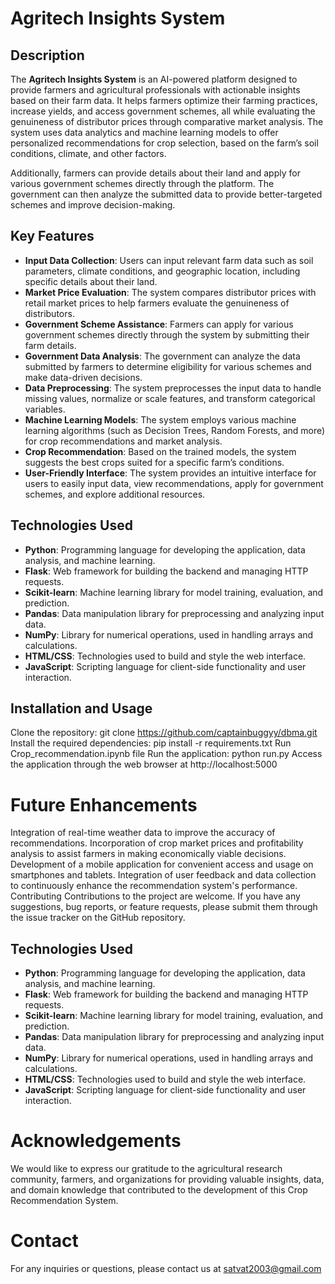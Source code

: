 # Agritech Insights System

## Description
The **Agritech Insights System** is an AI-powered platform designed to provide farmers and agricultural professionals with actionable insights based on their farm data. It helps farmers optimize their farming practices, increase yields, and access government schemes, all while evaluating the genuineness of distributor prices through comparative market analysis. The system uses data analytics and machine learning models to offer personalized recommendations for crop selection, based on the farm’s soil conditions, climate, and other factors.

Additionally, farmers can provide details about their land and apply for various government schemes directly through the platform. The government can then analyze the submitted data to provide better-targeted schemes and improve decision-making.

## Key Features
- **Input Data Collection**: Users can input relevant farm data such as soil parameters, climate conditions, and geographic location, including specific details about their land.
- **Market Price Evaluation**: The system compares distributor prices with retail market prices to help farmers evaluate the genuineness of distributors.
- **Government Scheme Assistance**: Farmers can apply for various government schemes directly through the system by submitting their farm details.
- **Government Data Analysis**: The government can analyze the data submitted by farmers to determine eligibility for various schemes and make data-driven decisions.
- **Data Preprocessing**: The system preprocesses the input data to handle missing values, normalize or scale features, and transform categorical variables.
- **Machine Learning Models**: The system employs various machine learning algorithms (such as Decision Trees, Random Forests, and more) for crop recommendations and market analysis.
- **Crop Recommendation**: Based on the trained models, the system suggests the best crops suited for a specific farm’s conditions.
- **User-Friendly Interface**: The system provides an intuitive interface for users to easily input data, view recommendations, apply for government schemes, and explore additional resources.

## Technologies Used
- **Python**: Programming language for developing the application, data analysis, and machine learning.
- **Flask**: Web framework for building the backend and managing HTTP requests.
- **Scikit-learn**: Machine learning library for model training, evaluation, and prediction.
- **Pandas**: Data manipulation library for preprocessing and analyzing input data.
- **NumPy**: Library for numerical operations, used in handling arrays and calculations.
- **HTML/CSS**: Technologies used to build and style the web interface.
- **JavaScript**: Scripting language for client-side functionality and user interaction.

## Installation and Usage
Clone the repository: git clone https://github.com/captainbuggyy/dbma.git
Install the required dependencies: pip install -r requirements.txt
Run Crop_recommendation.ipynb file
Run the application: python run.py
Access the application through the web browser at http://localhost:5000


# Future Enhancements
Integration of real-time weather data to improve the accuracy of recommendations.
Incorporation of crop market prices and profitability analysis to assist farmers in making economically viable decisions.
Development of a mobile application for convenient access and usage on smartphones and tablets.
Integration of user feedback and data collection to continuously enhance the recommendation system's performance.
Contributing
Contributions to the project are welcome. If you have any suggestions, bug reports, or feature requests, please submit them through the issue tracker on the GitHub repository.

## Technologies Used
- **Python**: Programming language for developing the application, data analysis, and machine learning.
- **Flask**: Web framework for building the backend and managing HTTP requests.
- **Scikit-learn**: Machine learning library for model training, evaluation, and prediction.
- **Pandas**: Data manipulation library for preprocessing and analyzing input data.
- **NumPy**: Library for numerical operations, used in handling arrays and calculations.
- **HTML/CSS**: Technologies used to build and style the web interface.
- **JavaScript**: Scripting language for client-side functionality and user interaction.


# Acknowledgements
We would like to express our gratitude to the agricultural research community, farmers, and organizations for providing valuable insights, data, and domain knowledge that contributed to the development of this Crop Recommendation System.

# Contact
For any inquiries or questions, please contact us at satvat2003@gmail.com
